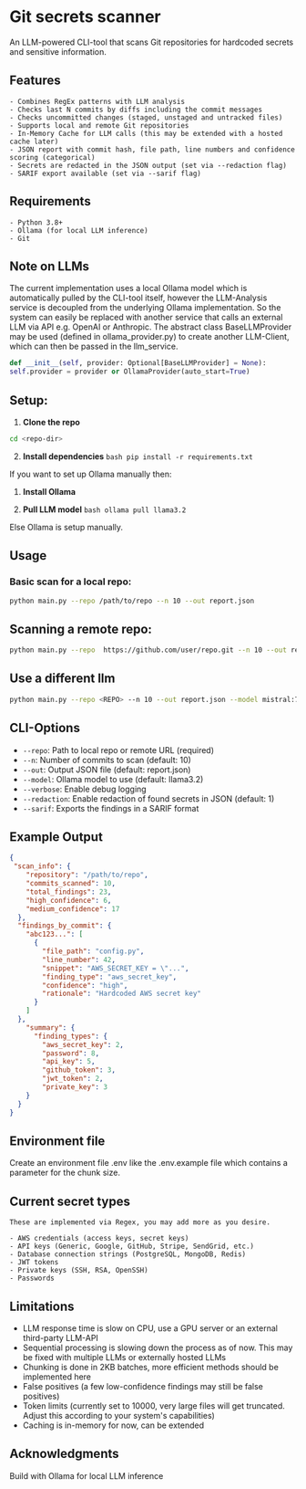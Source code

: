 # Git secrets scanner 

An LLM-powered CLI-tool that scans Git repositories for hardcoded secrets and sensitive information.

## Features
    - Combines RegEx patterns with LLM analysis
    - Checks last N commits by diffs including the commit messages
    - Checks uncommitted changes (staged, unstaged and untracked files)
    - Supports local and remote Git repositories
    - In-Memory Cache for LLM calls (this may be extended with a hosted cache later)
    - JSON report with commit hash, file path, line numbers and confidence scoring (categorical)
    - Secrets are redacted in the JSON output (set via --redaction flag)
    - SARIF export available (set via --sarif flag)

## Requirements
    - Python 3.8+
    - Ollama (for local LLM inference)
    - Git

## Note on LLMs
    
The current implementation uses a local Ollama model which is automatically pulled by the CLI-tool itself, however the LLM-Analysis service is decoupled from the underlying
Ollama implementation. So the system can easily be replaced with another service that calls an external LLM via API e.g. OpenAI or Anthropic. The abstract class BaseLLMProvider
may be used (defined in ollama_provider.py) to create another LLM-Client, which can then be passed in the llm_service. 
```python
def __init__(self, provider: Optional[BaseLLMProvider] = None):
self.provider = provider or OllamaProvider(auto_start=True)
```

## Setup:

1. **Clone the repo**
```bash git clone https://github.com/ErenCanYildirim/LLM-Git-Repo-Secrets-Scanner.git
cd <repo-dir>
```

2. **Install dependencies**
    ```bash pip install -r requirements.txt```

If you want to set up Ollama manually then:

1. **Install Ollama**

2. **Pull LLM model**
    ```bash ollama pull llama3.2```

Else Ollama is setup manually. 

## Usage

### Basic scan for a local repo:
```bash
python main.py --repo /path/to/repo --n 10 --out report.json
```

## Scanning a remote repo:
```bash
python main.py --repo  https://github.com/user/repo.git --n 10 --out report.json
```

## Use a different llm
```bash 
python main.py --repo <REPO> --n 10 --out report.json --model mistral:7b
```

## CLI-Options

- `--repo`: Path to local repo or remote URL (required)
- `--n`: Number of commits to scan (default: 10)
- `--out`: Output JSON file (default: report.json) 
- `--model`: Ollama model to use (default: llama3.2)
- `--verbose`: Enable debug logging
- `--redaction`: Enable redaction of found secrets in JSON (default: 1)
- `--sarif`: Exports the findings in a SARIF format

## Example Output
```json
{
 "scan_info": {
    "repository": "/path/to/repo",
    "commits_scanned": 10,
    "total_findings": 23,
    "high_confidence": 6,
    "medium_confidence": 17
  },
  "findings_by_commit": {
    "abc123...": [
      {
        "file_path": "config.py",
        "line_number": 42,
        "snippet": "AWS_SECRET_KEY = \"...",
        "finding_type": "aws_secret_key",
        "confidence": "high",
        "rationale": "Hardcoded AWS secret key"
      }
    ]
  },
    "summary": {
      "finding_types": {
        "aws_secret_key": 2,
        "password": 8,
        "api_key": 5,
        "github_token": 3,
        "jwt_token": 2,
        "private_key": 3
    }
  }
}
```

## Environment file

Create an environment file .env like the .env.example file which contains a parameter for the chunk size.

## Current secret types
    These are implemented via Regex, you may add more as you desire.

    - AWS credentials (access keys, secret keys)
    - API keys (Generic, Google, GitHub, Stripe, SendGrid, etc.)
    - Database connection strings (PostgreSQL, MongoDB, Redis)
    - JWT tokens
    - Private keys (SSH, RSA, OpenSSH)
    - Passwords

## Limitations

  - LLM response time is slow on CPU, use a GPU server or an external third-party LLM-API
  - Sequential processing is slowing down the process as of now. This may be fixed with multiple LLMs or externally hosted LLMs
  - Chunking is done in 2KB batches, more efficient methods should be implemented here
  - False positives (a few low-confidence findings may still be false positives)
  - Token limits (currently set to 10000, very large files will get truncated. Adjust this according to your system's capabilities)
  - Caching is in-memory for now, can be extended

## Acknowledgments

  Build with Ollama for local LLM inference